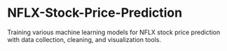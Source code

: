 # NFLX-Stock-Price-Prediction

Training various machine learning models for NFLX stock price prediction with data collection, cleaning, and visualization tools.
